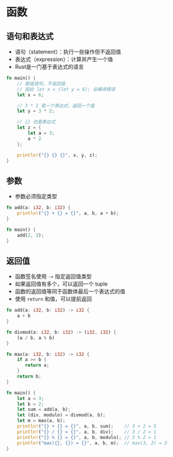# 函数

## 语句和表达式

- 语句（statement）：执行一些操作但不返回值
- 表达式（expression）：计算并产生一个值
- Rust是一门基于表达式的语言

```rust
fn main() {
    // 赋值语句，不返回值
    // 因此 let x = (let y = 6); 会编译错误
    let x = 6;

    // 3 * 2 是一个表达式，返回一个值
    let y = 3 * 2;

    // {} 也是表达式
    let z = {
        let a = 3;
        a * 2
    };

    println!("{} {} {}", x, y, z);
}
```

## 参数

- 参数必须指定类型

```rust
fn add(a: i32, b: i32) {
    println!("{} + {} = {}", a, b, a + b);
}

fn main() {
    add(2, 3);
}
```

## 返回值

- 函数签名使用 `->` 指定返回值类型
- 如果返回值有多个，可以返回一个 tuple
- 函数的返回值等同于函数体最后一个表达式的值
- 使用 `return` 和值，可以提前返回

```rust
fn add(a: i32, b: i32) -> i32 {
    a + b
}

fn divmod(a: i32, b: i32) -> (i32, i32) {
    (a / b, a % b)
}

fn max(a: i32, b: i32) -> i32 {
    if a >= b {
       return a;
    }
    return b;
}

fn main() {
    let a = 3;
    let b = 2;
    let sum = add(a, b);
    let (div, modulo) = divmod(a, b);
    let m = max(a, b);
    println!("{} + {} = {}", a, b, sum);    // 3 + 2 = 5
    println!("{} / {} = {}", a, b, div);    // 3 / 2 = 1
    println!("{} % {} = {}", a, b, modulo); // 3 % 2 = 1
    println!("max({}, {}) = {}", a, b, m);  // max(3, 2) = 3
}
```